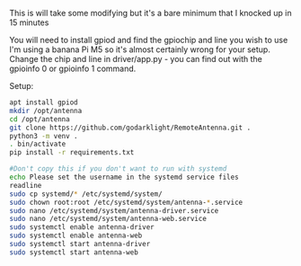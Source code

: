 

This is will take some modifying but it's a bare minimum that I knocked up in 15 minutes  
  
You will need to install gpiod and find the gpiochip and line you wish to use  
I'm using a banana Pi M5 so it's almost certainly wrong for your setup.
Change the chip and line in driver/app.py - you can find out with the gpioinfo 0 or gpioinfo 1 command.  

Setup:
```bash
apt install gpiod
mkdir /opt/antenna
cd /opt/antenna
git clone https://github.com/godarklight/RemoteAntenna.git .
python3 -m venv .
. bin/activate
pip install -r requirements.txt

#Don't copy this if you don't want to run with systemd
echo Please set the username in the systemd service files
readline
sudo cp systemd/* /etc/systemd/system/
sudo chown root:root /etc/systemd/system/antenna-*.service
sudo nano /etc/systemd/system/antenna-driver.service
sudo nano /etc/systemd/system/antenna-web.service
sudo systemctl enable antenna-driver
sudo systemctl enable antenna-web
sudo systemctl start antenna-driver
sudo systemctl start antenna-web
```
